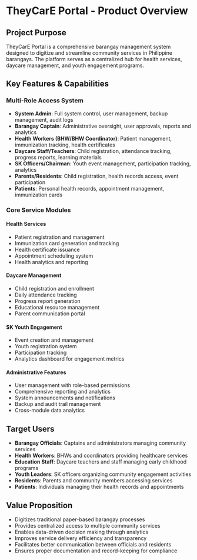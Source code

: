 # TheyCarE Portal - Product Overview

## Project Purpose
TheyCarE Portal is a comprehensive barangay management system designed to digitize and streamline community services in Philippine barangays. The platform serves as a centralized hub for health services, daycare management, and youth engagement programs.

## Key Features & Capabilities

### Multi-Role Access System
- **System Admin**: Full system control, user management, backup management, audit logs
- **Barangay Captain**: Administrative oversight, user approvals, reports and analytics
- **Health Workers (BHW/BHW Coordinator)**: Patient management, immunization tracking, health certificates
- **Daycare Staff/Teachers**: Child registration, attendance tracking, progress reports, learning materials
- **SK Officers/Chairman**: Youth event management, participation tracking, analytics
- **Parents/Residents**: Child registration, health records access, event participation
- **Patients**: Personal health records, appointment management, immunization cards

### Core Service Modules

#### Health Services
- Patient registration and management
- Immunization card generation and tracking
- Health certificate issuance
- Appointment scheduling system
- Health analytics and reporting

#### Daycare Management
- Child registration and enrollment
- Daily attendance tracking
- Progress report generation
- Educational resource management
- Parent communication portal

#### SK Youth Engagement
- Event creation and management
- Youth registration system
- Participation tracking
- Analytics dashboard for engagement metrics

#### Administrative Features
- User management with role-based permissions
- Comprehensive reporting and analytics
- System announcements and notifications
- Backup and audit trail management
- Cross-module data analytics

## Target Users
- **Barangay Officials**: Captains and administrators managing community services
- **Health Workers**: BHWs and coordinators providing healthcare services
- **Education Staff**: Daycare teachers and staff managing early childhood programs
- **Youth Leaders**: SK officers organizing community engagement activities
- **Residents**: Parents and community members accessing services
- **Patients**: Individuals managing their health records and appointments

## Value Proposition
- Digitizes traditional paper-based barangay processes
- Provides centralized access to multiple community services
- Enables data-driven decision making through analytics
- Improves service delivery efficiency and transparency
- Facilitates better communication between officials and residents
- Ensures proper documentation and record-keeping for compliance